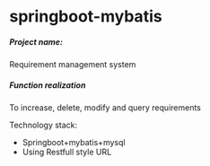 # springboot-mybatis
##### Project name:
Requirement management system
##### Function realization
To increase, delete, modify and query requirements

Technology stack:
- Springboot+mybatis+mysql
- Using Restfull style URL

